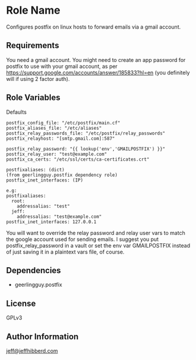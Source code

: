 Role Name
=========

Configures postfix on linux hosts to forward emails via a gmail account.

Requirements
------------

You need a gmail account. You might need to create an app password for postfix to use with your gmail account, as per https://support.google.com/accounts/answer/185833?hl=en (you definitely will if using 2 factor auth).

Role Variables
--------------

Defaults

```
postfix_config_file: "/etc/postfix/main.cf"
postfix_aliases_file: "/etc/aliases"
postfix_relay_passwords_file: "/etc/postfix/relay_passwords"
postfix_relayhost: "[smtp.gmail.com]:587"

postfix_relay_password: "{{ lookup('env','GMAILPOSTFIX') }}"
postfix_relay_user: "test@example.com"
postfix_ca_certs: "/etc/ssl/certs/ca-certificates.crt"

postfixaliases: (dict)
(from geerlingguy.postfix dependency role)
postfix_inet_interfaces: (IP)

e.g:
postfixaliases:
  root:
    addressalias: "test"
  jeff:
    addressalias: "test@example.com"
postfix_inet_interfaces: 127.0.0.1
```

You will want to override the relay password and relay user vars to match the google account used for sending emails. I suggest you put postfix_relay_password in a vault or set the env var GMAILPOSTFIX instead of just saving it in a plaintext vars file, of course.

Dependencies
------------

- geerlingguy.postfix

License
-------

GPLv3

Author Information
------------------

jeff@jeffhibberd.com
